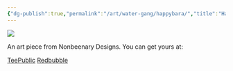 ```yaml
---
{"dg-publish":true,"permalink":"/art/water-gang/happybara/","title":"Happybara","tags":["Art","Nature Gang"]}
---
```



![](https://baserow-media.ams3.digitaloceanspaces.com/user_files/qdiILAnTBpFCmJgBBUgzaP7JKZm24qW9_7c09a604108ec82338287abd630c815f3e351876ffa6ecb4d5dfbe435ca8ea9d.jpg)

An art piece from Nonbeenary Designs. You can get yours at:

[TeePublic](https://www.teepublic.com/t-shirt/49130990-happybara?store_id=258912)
[Redbubble](https://www.redbubble.com/shop/ap/150241564?ref=studio-promote)

